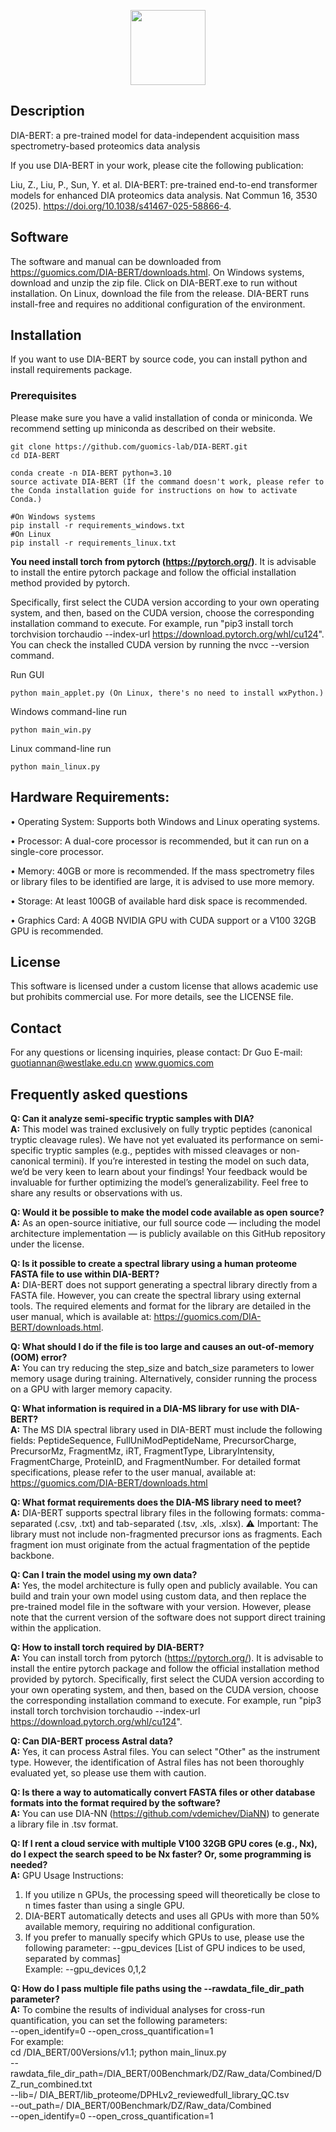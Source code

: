 
<p align="center" style="margin-bottom: 0px !important;">
  <img src=https://github.com/user-attachments/assets/18c5aebc-ae64-4fa4-8952-2dd5c5abc90a width="120" height="120">
</p>

## Description
DIA-BERT: a pre-trained model for data-independent acquisition mass spectrometry-based proteomics data analysis

If you use DIA-BERT in your work, please cite the following publication:

Liu, Z., Liu, P., Sun, Y. et al. DIA-BERT: pre-trained end-to-end transformer models for enhanced DIA proteomics data analysis. Nat Commun 16, 3530 (2025). https://doi.org/10.1038/s41467-025-58866-4.

## Software
The software and manual can be downloaded from https://guomics.com/DIA-BERT/downloads.html.
On Windows systems, download and unzip the zip file. Click on DIA-BERT.exe to run without installation. 
On Linux, download the file from the release. DIA-BERT runs install-free and requires no additional configuration of the environment. 

## Installation
If you want to use DIA-BERT by source code, you can install python and install requirements package.

### Prerequisites
Please make sure you have a valid installation of conda or miniconda. We recommend setting up miniconda as described on their website.

```shell
git clone https://github.com/guomics-lab/DIA-BERT.git
cd DIA-BERT
```

```shell
conda create -n DIA-BERT python=3.10
source activate DIA-BERT (If the command doesn't work, please refer to the Conda installation guide for instructions on how to activate Conda.)
```

```shell
#On Windows systems
pip install -r requirements_windows.txt
#On Linux
pip install -r requirements_linux.txt
```


**You need install torch from pytorch (https://pytorch.org/)**. It is advisable to install the entire pytorch package and follow the official installation method provided by pytorch.

Specifically, first select the CUDA version according to your own operating system, and then, based on the CUDA version, choose the corresponding installation command to execute. For example, run "pip3 install torch torchvision torchaudio --index-url https://download.pytorch.org/whl/cu124". You can check the installed CUDA version by running the nvcc --version command.


Run GUI
```shell
python main_applet.py (On Linux, there's no need to install wxPython.)
```

Windows command-line run
```shell
python main_win.py

```
Linux command-line run
```shell
python main_linux.py
```

## Hardware Requirements:
•	Operating System: Supports both Windows and Linux operating systems.

•	Processor: A dual-core processor is recommended, but it can run on a single-core processor.

•	Memory: 40GB or more is recommended. If the mass spectrometry files or library files to be identified are large, it is advised to use more memory.

•	Storage: At least 100GB of available hard disk space is recommended.

•	Graphics Card: A 40GB NVIDIA GPU with CUDA support or a V100 32GB GPU is recommended.

## License
This software is licensed under a custom license that allows academic use but prohibits commercial use. For more details, see the LICENSE file.

## Contact
For any questions or licensing inquiries, please contact:
Dr Guo
E-mail: guotiannan@westlake.edu.cn
www.guomics.com


## Frequently asked questions
**Q: Can it analyze semi-specific tryptic samples with DIA?**  
**A:** This model was trained exclusively on fully tryptic peptides (canonical tryptic cleavage rules). We have not yet evaluated its performance on semi-specific tryptic samples (e.g., peptides with missed cleavages or non-canonical termini).
If you’re interested in testing the model on such data, we’d be very keen to learn about your findings! Your feedback would be invaluable for further optimizing the model’s generalizability. Feel free to share any results or observations with us.

**Q: Would it be possible to make the model code available as open source?**  
**A:** As an open-source initiative, our full source code — including the model architecture implementation — is publicly available on this GitHub repository under the license.

**Q: Is it possible to create a spectral library using a human proteome FASTA file to use within DIA-BERT?**  
**A:** DIA-BERT does not support generating a spectral library directly from a FASTA file. However, you can create the spectral library using external tools. The required elements and format for the library are detailed in the user manual, which is available at: https://guomics.com/DIA-BERT/downloads.html.

**Q: What should I do if the file is too large and causes an out-of-memory (OOM) error?**  
**A:** You can try reducing the step_size and batch_size parameters to lower memory usage during training. Alternatively, consider running the process on a GPU with larger memory capacity.

**Q: What information is required in a DIA-MS library for use with DIA-BERT?**  
**A:** The MS DIA spectral library used in DIA-BERT must include the following fields: PeptideSequence, FullUniModPeptideName, PrecursorCharge, PrecursorMz, FragmentMz, iRT, FragmentType, LibraryIntensity, FragmentCharge, ProteinID, and FragmentNumber.
For detailed format specifications, please refer to the user manual, available at: https://guomics.com/DIA-BERT/downloads.html

**Q: What format requirements does the DIA-MS library need to meet?**  
**A:** DIA-BERT supports spectral library files in the following formats: comma-separated (.csv, .txt) and tab-separated (.tsv, .xls, .xlsx).
⚠️ Important: The library must not include non-fragmented precursor ions as fragments. Each fragment ion must originate from the actual fragmentation of the peptide backbone.

**Q: Can I train the model using my own data?**  
**A:** Yes, the model architecture is fully open and publicly available. You can build and train your own model using custom data, and then replace the pre-trained model file in the software with your version.
However, please note that the current version of the software does not support direct training within the application.

**Q: How to install torch required by DIA-BERT?**  
**A:** You can install torch from pytorch (https://pytorch.org/). It is advisable to install the entire pytorch package and follow the official installation method provided by pytorch. Specifically, first select the CUDA version according to your own operating system, and then, based on the CUDA version, choose the corresponding installation command to execute. For example, run "pip3 install torch torchvision torchaudio --index-url https://download.pytorch.org/whl/cu124".

**Q: Can DIA-BERT process Astral data?**  
**A:** Yes, it can process Astral files. You can select "Other" as the instrument type. However, the identification of Astral files has not been thoroughly evaluated yet, so please use them with caution.

**Q: Is there a way to automatically convert FASTA files or other database formats into the format required by the software?**  
**A:** You can use DIA-NN (https://github.com/vdemichev/DiaNN) to generate a library file in .tsv format.

**Q: If I rent a cloud service with multiple V100 32GB GPU cores (e.g., Nx), do I expect the search speed to be Nx faster? Or, some programming is needed?**  
**A:** GPU Usage Instructions:  
1. If you utilize n GPUs, the processing speed will theoretically be close to n times faster than using a single GPU.  
2. DIA-BERT automatically detects and uses all GPUs with more than 50% available memory, requiring no additional configuration.  
3. If you prefer to manually specify which GPUs to use, please use the following parameter: --gpu_devices [List of GPU indices to be used, separated by commas]  
   Example: --gpu_devices 0,1,2

**Q: How do I pass multiple file paths using the --rawdata_file_dir_path parameter?**  
**A:** To combine the results of individual analyses for cross-run quantification, you can set the following parameters:  
  --open_identify=0 --open_cross_quantification=1  
For example:  
  cd /DIA_BERT/00Versions/v1.1; python main_linux.py  
  --rawdata_file_dir_path=/DIA_BERT/00Benchmark/DZ/Raw_data/Combined/DZ_run_combined.txt   
  --lib=/ DIA_BERT/lib_proteome/DPHLv2_reviewedfull_library_QC.tsv  
  --out_path=/ DIA_BERT/00Benchmark/DZ/Raw_data/Combined  
  --open_identify=0 --open_cross_quantification=1  
